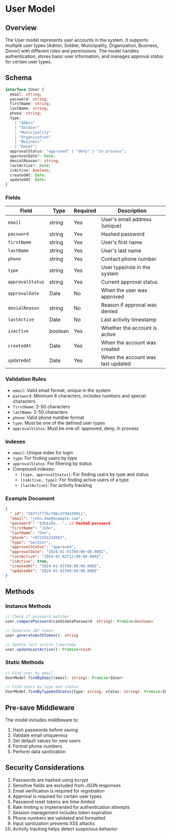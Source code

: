 # User Model

## Overview

The User model represents user accounts in the system. It supports multiple user types (Admin, Soldier, Municipality, Organization, Business, Donor) with different roles and permissions. The model handles authentication, stores basic user information, and manages approval status for certain user types.

## Schema

```typescript
interface IUser {
  email: string;
  password: string;
  firstName: string;
  lastName: string;
  phone: string;
  type:
    | "Admin"
    | "Soldier"
    | "Municipality"
    | "Organization"
    | "Business"
    | "Donor";
  approvalStatus: "approved" | "deny" | "in process";
  approvalDate?: Date;
  denialReason?: string;
  lastActive?: Date;
  isActive: boolean;
  createdAt: Date;
  updatedAt: Date;
}
```

### Fields

| Field            | Type    | Required | Description                       |
| ---------------- | ------- | -------- | --------------------------------- |
| `email`          | string  | Yes      | User's email address (unique)     |
| `password`       | string  | Yes      | Hashed password                   |
| `firstName`      | string  | Yes      | User's first name                 |
| `lastName`       | string  | Yes      | User's last name                  |
| `phone`          | string  | Yes      | Contact phone number              |
| `type`           | string  | Yes      | User type/role in the system      |
| `approvalStatus` | string  | Yes      | Current approval status           |
| `approvalDate`   | Date    | No       | When the user was approved        |
| `denialReason`   | string  | No       | Reason if approval was denied     |
| `lastActive`     | Date    | No       | Last activity timestamp           |
| `isActive`       | boolean | Yes      | Whether the account is active     |
| `createdAt`      | Date    | Yes      | When the account was created      |
| `updatedAt`      | Date    | Yes      | When the account was last updated |

### Validation Rules

- `email`: Valid email format, unique in the system
- `password`: Minimum 8 characters, includes numbers and special characters
- `firstName`: 2-50 characters
- `lastName`: 2-50 characters
- `phone`: Valid phone number format
- `type`: Must be one of the defined user types
- `approvalStatus`: Must be one of: approved, deny, in process

### Indexes

- `email`: Unique index for login
- `type`: For finding users by type
- `approvalStatus`: For filtering by status
- Compound indexes:
  - `[type, approvalStatus]`: For finding users by type and status
  - `[isActive, type]`: For finding active users of a type
  - `[lastActive]`: For activity tracking

### Example Document

```json
{
  "_id": "507f1f77bcf86cd799439011",
  "email": "john.doe@example.com",
  "password": "$2b$10$...", // Hashed password
  "firstName": "John",
  "lastName": "Doe",
  "phone": "+972501234567",
  "type": "Soldier",
  "approvalStatus": "approved",
  "approvalDate": "2024-01-01T00:00:00.000Z",
  "lastActive": "2024-01-02T12:00:00.000Z",
  "isActive": true,
  "createdAt": "2024-01-01T00:00:00.000Z",
  "updatedAt": "2024-01-01T00:00:00.000Z"
}
```

## Methods

### Instance Methods

```typescript
// Check if password matches
user.comparePassword(candidatePassword: string): Promise<boolean>

// Generate JWT token
user.generateAuthToken(): string

// Update last active timestamp
user.updateLastActive(): Promise<void>
```

### Static Methods

```typescript
// Find user by email
UserModel.findByEmail(email: string): Promise<IUser>

// Find users by type and status
UserModel.findByTypeAndStatus(type: string, status: string): Promise<IUser[]>
```

## Pre-save Middleware

The model includes middleware to:

1. Hash passwords before saving
2. Validate email uniqueness
3. Set default values for new users
4. Format phone numbers
5. Perform data sanitization

## Security Considerations

1. Passwords are hashed using bcrypt
2. Sensitive fields are excluded from JSON responses
3. Email verification is required for registration
4. Approval is required for certain user types
5. Password reset tokens are time-limited
6. Rate limiting is implemented for authentication attempts
7. Session management includes token expiration
8. Phone numbers are validated and formatted
9. Input sanitization prevents XSS attacks
10. Activity tracking helps detect suspicious behavior
